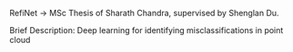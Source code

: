 RefiNet -> MSc Thesis of Sharath Chandra, supervised by Shenglan Du. 

Brief Description: Deep learning for identifying misclassifications in point cloud
